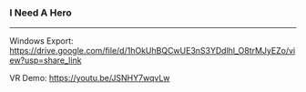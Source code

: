 ### I Need A Hero
___

Windows Export: https://drive.google.com/file/d/1hOkUhBQCwUE3nS3YDdlhl_O8trMJyEZo/view?usp=share_link

VR Demo: https://youtu.be/JSNHY7wqvLw
